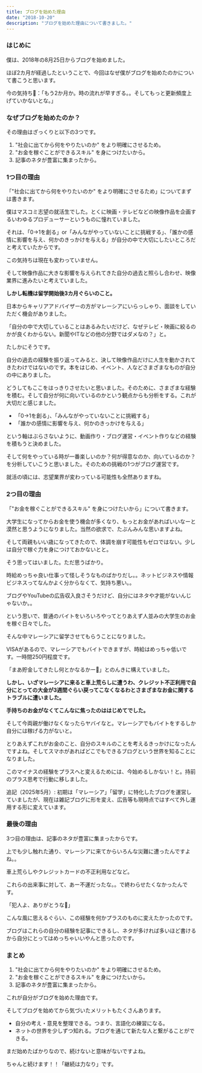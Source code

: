 ```yaml
---
title: ブログを始めた理由
date: "2018-10-20"
description: "ブログを始めた理由について書きました。"
---
```


### はじめに

僕は、2018年の8月25日からブログを始めました。

ほぼ2カ月が経過したということで、今回はなぜ僕がブログを始めたのかについて書こうと思います。

今の気持ち🤔：「もう2か月か。時の流れが早すぎる。。そしてもっと更新頻度上げていかないとな。」
 
### なぜブログを始めたのか？

その理由はざっくりと以下の3つです。

1. "社会に出てから何をやりたいのか" をより明確にさせるため。
2. "お金を稼ぐことができるスキル" を身につけたいから。
3. 記事のネタが豊富に集まったから。

### 1つ目の理由

「"社会に出てから何をやりたいのか" をより明確にさせるため」についてまずは書きます。

僕はマスコミ志望の就活生でした。とくに映画・テレビなどの映像作品を企画するいわゆるプロデューサーというものに憧れていました。

それは、「0→1を創る」or「みんながやっていないことに挑戦する」、「誰かの感情に影響を与え、何かのきっかけを与える」が自分の中で大切にしたいところだと考えていたからです。

この気持ちは現在も変わっていません。

そして映像作品に大きな影響を与えられてきた自分の過去と照らし合わせ、映像業界に進みたいと考えていました。

<b>しかし転機は留学開始後3カ月ぐらいのこと。</b>

日本からキャリアアドバイザーの方がマレーシアにいらっしゃり、面談をしていただく機会がありました。

「自分の中で大切していることはあるみたいだけど、なぜテレビ・映画に絞るのかが良くわからない。新聞やITなどの他の分野ではダメなの？」と。

たしかにそうです。

自分の過去の経験を振り返ってみると、決して映像作品だけに人生を動かされてきたわけではないのです。本をはじめ、イベント、人などさまざまなものが自分の中にありました。

どうしてもここをはっきりさせたいと思いました。そのために、さまざまな経験を積む。そして自分が何に向いているのかという観点からも分析をする。これが大切だと感じました。

- 「0→1を創る」、「みんながやっていないことに挑戦する」
- 「誰かの感情に影響を与え、何かのきっかけを与える」

という軸はぶらさないように、動画作り・ブログ運営・イベント作りなどの経験を積もうと決めました。

そして何をやっている時が一番楽しいのか？何が得意なのか、向いているのか？を分析していこうと思いました。そのための挑戦の1つがブログ運営です。

就活の頃には、志望業界が変わっている可能性も全然ありますね。

### 2つ目の理由

「"お金を稼ぐことができるスキル" を身につけたいから」について書きます。

大学生になってからお金を使う機会が多くなり、もっとお金があればいいなーと漠然と思うようになりました。当然の欲求で、たぶんみんな思いますよね。

そして両親もいい歳になってきたので、体調を崩す可能性もゼロではない。少しは自分で稼ぐ力を身につけておかないとと。

そう思ってはいました。ただ思うばかり。

時給めっちゃ良い仕事って怪しそうなものばかりだし。。ネットビジネスや情報ビジネスってなんかよく分からなくて、気持ち悪い。。

ブログやYouTubeの広告収入良さそうだけど、自分にはネタや才能がないんじゃないか。。

という思いで、普通のバイトをいろいろやってとりあえず人並みの大学生のお金を稼ぐ日々でした。

そんな中マレーシアに留学させてもらうことになりました。

VISAがあるので、マレーシアでもバイトできますが、時給はめっちゃ低いです。一時間250円程度です。

「まあ貯金してきたし何とかなるかー🍵」とのんきに構えていました。

<b>しかし、いざマレーシアに来ると車上荒らしに遭うわ、クレジット不正利用で自分にとっての大金が3週間ぐらい戻ってこなくなるわとさまざまなお金に関するトラブルに遭いました。</b>
  
<b>手持ちのお金がなくてこんなに焦ったのははじめてでした。</b>

そして今両親が働けなくなったらヤバイなと。マレーシアでもバイトをするしか自分には稼げる力がないと。

とりあえずこれがお金のこと、自分のスキルのことを考えるきっかけになったんですよね。そしてスマホがあればどこでもできるブログという世界を知ることになりました。

このマイナスの経験をプラスへと変えるためには、今始めるしかない！と。持前のプラス思考で行動に移しました。

追記（2025年5月）: 初期は「マレーシア」「留学」に特化したブログを運営していましたが、現在は雑記ブログに形を変え、広告等も現時点ではすべて外し運用する形に変えています。

### 最後の理由

3つ目の理由は、記事のネタが豊富に集まったからです。

上でも少し触れた通り、マレーシアに来てからいろんな災難に遭ったんですよね。。

車上荒らしやクレジットカードの不正利用などなど。

これらの出来事に対して、あー不運だったな。。で終わらせたくなかったんです。

「犯人よ、ありがとうな👋」

こんな風に思えるぐらい、この経験を何かプラスのものに変えたかったのです。

ブログはこれらの自分の経験を記事にできるし、ネタが多ければ多いほど書けるから自分にとってはめっちゃいいやんと思ったのです。

### まとめ

1. "社会に出てから何をやりたいのか" をより明確にさせるため。
2. "お金を稼ぐことができるスキル" を身につけたいから。
3. 記事のネタが豊富に集まったから。

これが自分がブログを始めた理由です。

そしてブログを始めてから気づいたメリットもたくさんあります。

- 自分の考え・意見を整理できる。つまり、言語化の練習になる。
- ネットの世界を少しずつ知れる。ブログを通じて新たな人と繋がることができる。

まだ始めたばかりなので、続けないと意味がないですよね。

ちゃんと続けます！！「継続は力なり」です。
